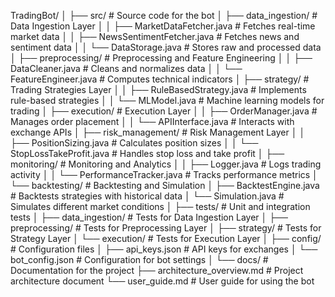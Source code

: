 TradingBot/
│
├── src/                                # Source code for the bot
│   ├── data_ingestion/                 # Data Ingestion Layer
│   │   ├── MarketDataFetcher.java      # Fetches real-time market data
│   │   ├── NewsSentimentFetcher.java   # Fetches news and sentiment data
│   │   └── DataStorage.java            # Stores raw and processed data
│   ├── preprocessing/                  # Preprocessing and Feature Engineering
│   │   ├── DataCleaner.java            # Cleans and normalizes data
│   │   └── FeatureEngineer.java        # Computes technical indicators
│   ├── strategy/                       # Trading Strategies Layer
│   │   ├── RuleBasedStrategy.java      # Implements rule-based strategies
│   │   └── MLModel.java                # Machine learning models for trading
│   ├── execution/                      # Execution Layer
│   │   ├── OrderManager.java           # Manages order placement
│   │   └── APIInterface.java           # Interacts with exchange APIs
│   ├── risk_management/                # Risk Management Layer
│   │   ├── PositionSizing.java         # Calculates position sizes
│   │   └── StopLossTakeProfit.java     # Handles stop loss and take profit
│   ├── monitoring/                     # Monitoring and Analytics
│   │   ├── Logger.java                 # Logs trading activity
│   │   └── PerformanceTracker.java     # Tracks performance metrics
│   └── backtesting/                    # Backtesting and Simulation
│       ├── BacktestEngine.java         # Backtests strategies with historical data
│       └── Simulation.java             # Simulates different market conditions
│
├── tests/                              # Unit and integration tests
│   ├── data_ingestion/                 # Tests for Data Ingestion Layer
│   ├── preprocessing/                  # Tests for Preprocessing Layer
│   ├── strategy/                       # Tests for Strategy Layer
│   └── execution/                      # Tests for Execution Layer
│
├── config/                             # Configuration files
│   ├── api_keys.json                   # API keys for exchanges
│   └── bot_config.json                 # Configuration for bot settings
│
└── docs/                               # Documentation for the project
├── architecture_overview.md        # Project architecture document
└── user_guide.md                   # User guide for using the bot
